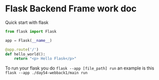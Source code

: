 # Flask Backend Frame work doc

Quick start with flask

```py
from flask import Flask

app = Flask(__name__)

@app.route('/')
def hello_world():
    return "<p> Hello Flask</p>"
```

To run your flask you do `flask --app [file_path] run`
an example is this  `flask --app ./day54-webback1/main run`

